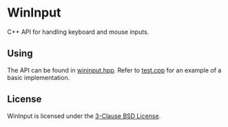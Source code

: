 # WinInput
C++ API for handling keyboard and mouse inputs.

## Using
The API can be found in [wininput.hpp](https://github.com/takuyakanbr/wininput/blob/master/src/wininput.hpp).
Refer to [test.cpp](https://github.com/takuyakanbr/wininput/blob/master/test.cpp) for an example of a basic implementation.

## License
WinInput is licensed under the [3-Clause BSD License](https://opensource.org/licenses/BSD-3-Clause).
